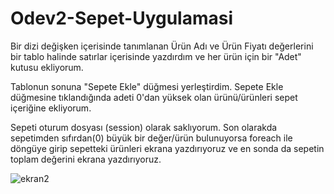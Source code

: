 # Odev2-Sepet-Uygulamasi
 
Bir dizi değişken içerisinde tanımlanan Ürün Adı ve Ürün Fiyatı değerlerini bir tablo halinde satırlar içerisinde yazdırdım ve her ürün için bir "Adet" kutusu ekliyorum.

Tablonun sonuna "Sepete Ekle" düğmesi yerleştirdim. Sepete Ekle düğmesine tıklandığında adeti 0'dan yüksek olan ürünü/ürünleri sepet içeriğine ekliyorum.

Sepeti oturum dosyası (session) olarak saklıyorum. Son olarakda sepetimden sıfırdan(0) büyük bir değer/ürün bulunuyorsa foreach ile döngüye girip sepetteki ürünleri ekrana yazdırıyoruz ve en sonda da sepetin toplam değerini ekrana yazdırıyoruz.

![ekran2](https://user-images.githubusercontent.com/101289239/203832438-49755be6-26cd-4240-9a9c-b3889eee458a.png)
